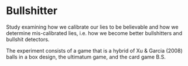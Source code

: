 # Bullshitter
Study examining how we calibrate our lies to be believable and how we determine mis-calibrated lies, i.e. how we become better bullshitters and bullshit detectors.

The experiment consists of a game that is a hybrid of Xu & Garcia (2008) balls in a box design, the ultimatum game, and the card game B.S.
